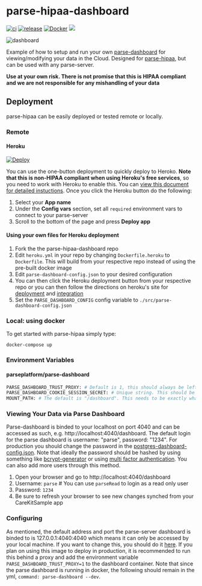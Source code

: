 # parse-hipaa-dashboard 

[![ci](https://github.com/netreconlab/parse-hipaa-dashboard/actions/workflows/ci.yml/badge.svg)](https://github.com/netreconlab/parse-hipaa-dashboard/actions/workflows/ci.yml)
[![release](https://github.com/netreconlab/parse-hipaa-dashboard/actions/workflows/release.yml/badge.svg)](https://github.com/netreconlab/parse-hipaa-dashboard/actions/workflows/release.yml)
[![Docker](https://github.com/netreconlab/parse-hipaa-dashboard/actions/workflows/docker-publish.yml/badge.svg)](https://github.com/netreconlab/parse-hipaa-dashboard/actions/workflows/docker-publish.yml)
[![](https://dockeri.co/image/netreconlab/parse-hipaa-dashboard)](https://hub.docker.com/r/netreconlab/parse-hipaa-dashboard)

![dashboard](https://user-images.githubusercontent.com/8621344/102236202-38f32080-3ec1-11eb-88d7-24e38e95f68d.png)

Example of how to setup and run your own [parse-dashboard](https://github.com/parse-community/parse-dashboard) for viewing/modifying your data in the Cloud. Designed for [parse-hipaa](https://github.com/netreconlab/parse-hipaa), but can be used with any parse-server.  

**Use at your own risk. There is not promise that this is HIPAA compliant and we are not responsible for any mishandling of your data**

## Deployment
parse-hipaa can be easily deployed or tested remote or locally.

### Remote

#### Heroku
[![Deploy](https://www.herokucdn.com/deploy/button.svg)](https://heroku.com/deploy)

You can use the one-button deployment to quickly deploy to Heroko. **Note that this is non-HIPAA compliant when using Heroku's free services**, so you need to work with Heroku to enable this. You can [view this document for detailed instuctions](https://docs.google.com/document/d/1fniJavK_3T_SXZs2wwn-wa8nX-LzhhNgSORRK1LaZYI/edit?usp=sharing). Once you click the Heroku button do the following:

1. Select your **App name**
2. Under the **Config vars** section, set all `required` environment vars to connect to your parse-server
3. Scroll to the bottom of the page and press **Deploy app**

#### Using your own files for Heroku deployment
1. Fork the the parse-hipaa-dashboard repo
2. Edit `heroku.yml` in your repo by changing `Dockerfile.heroku` to `Dockerfile`. This will build from your respective repo instead of using the pre-built docker image
3. Edit `parse-dashboard-config.json` to your desired configuration
4. You can then click the Heroku deployment button from your respective repo or you can then follow the directions on heroku's site for [deployment](https://devcenter.heroku.com/articles/git) and [integration](https://devcenter.heroku.com/articles/github-integration)
5. Set the `PARSE_DASHBOARD_CONFIG` config variable to `./src/parse-dashboard-config.json`

### Local: using docker 
To get started with parse-hipaa simply type:

```docker-compose up```

### Environment Variables

#### parseplatform/parse-dashboard
```bash
PARSE_DASHBOARD_TRUST_PROXY: # Default is 1, this should always be left as 1 when using docker
PARSE_DASHBOARD_COOKIE_SESSION_SECRET: # Unique string. This should be constant across all deployments on your system
MOUNT_PATH: # The default is "/dashboard". This needs to be exactly what you plan it to be behind the proxy, i.e. If you want to access cs.uky.edu/dashboard it should be "/dashboard"
```

### Viewing Your Data via Parse Dashboard
Parse-dashboard is binded to your localhost on port 4040 and can be accessed as such, e.g. http://localhost:4040/dashboard. The default login for the parse dashboard is username: "parse", password: "1234". For production you should change the password in the [postgres-dashboard-config.json](https://github.com/netreconlab/parse-hipaa/blob/master/parse-dashboard-config.json#L14). Note that ideally the password should be hashed by using something like [bcrypt-generator](https://bcrypt-generator.com) or using [multi factor authentication](https://github.com/parse-community/parse-dashboard#multi-factor-authentication-one-time-password). You can also add more users through this method.

1. Open your browser and go to http://localhost:4040/dashboard
2. Username: `parse` # You can use `parseRead` to login as a read only user
3. Password: `1234`
4. Be sure to refresh your browser to see new changes synched from your CareKitSample app

### Configuring
As mentioned, the default address and port the parse-server dashboard is binded to is 127.0.0.1:4040:4040 which means it can only be accessed by your local machine. If you want to change this, you should do it [here](https://github.com/netreconlab/parse-hipaa/blob/master/docker-compose.yml#L29). If you plan on using this image to deploy in production, it is recommended to run this behind a proxy and add the environment variable `PARSE_DASHBOARD_TRUST_PROXY=1` to the dashboard container. Note that since the parse dashboard is running in docker, the following should remain in the yml, `command: parse-dashboard --dev`.

